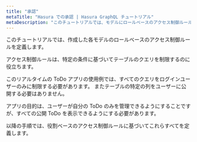 ```yaml
---
title: "承認"
metaTitle: "Hasura での承認 | Hasura GraphQL チュートリアル"
metaDescription: "このチュートリアルでは、モデルにロールベースのアクセス制御ルールを定義することにより、Hasura GraphQL Engineで承認を行う方法について説明します"
---
```



<YoutubeEmbed link="https://www.youtube.com/embed/URMEgibHof0" />

このチュートリアルでは、作成した各モデルのロールベースのアクセス制御ルールを定義します。

アクセス制御ルールは、特定の条件に基づいてテーブルのクエリを制限するのに役立ちます。

このリアルタイムの ToDo アプリの使用例では、すべてのクエリをログインユーザーのみに制限する必要があります。 またテーブルの特定の列をユーザーに公開する必要はありません。

アプリの目的は、ユーザーが自分の ToDo のみを管理できるようにすることですが、すべての公開 ToDo を表示できるようにする必要があります。

以降の手順では、役割ベースのアクセス制御ルールに基づいてこれらすべてを定義します。
